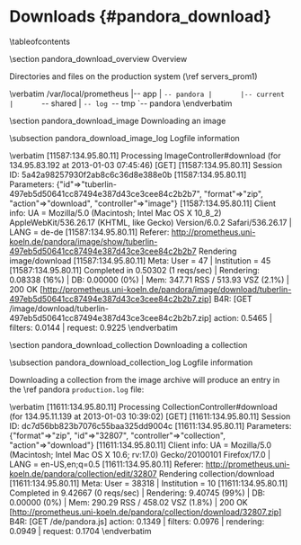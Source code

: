 Downloads    {#pandora_download}
=========

\tableofcontents

\section pandora_download_overview Overview

Directories and files on the production system (\ref servers_prom1)

\verbatim
/var/local/prometheus
 |-- app
 |   `-- pandora
 |       |-- current
 |       `-- shared
 |           `-- log
 `-- tmp
     `-- pandora
\endverbatim

\section pandora_download_image Downloading an image

\subsection pandora_download_image_log Logfile information

\verbatim
[11587:134.95.80.11] Processing ImageController#download (for 134.95.83.192 at 2013-01-03 07:45:46) [GET]
[11587:134.95.80.11]   Session ID: 5a42a98257930f2ab8c6c36d8e388e0b
[11587:134.95.80.11]   Parameters: {"id"=>"tuberlin-497eb5d50641cc87494e387d43ce3cee84c2b2b7", "format"=>"zip", "action"=>"download", "controller"=>"image"}
[11587:134.95.80.11]   Client info: UA = Mozilla/5.0 (Macintosh; Intel Mac OS X 10_8_2) AppleWebKit/536.26.17 (KHTML, like Gecko) Version/6.0.2 Safari/536.26.17 | LANG = de-de
[11587:134.95.80.11]   Referer: http://prometheus.uni-koeln.de/pandora/image/show/tuberlin-497eb5d50641cc87494e387d43ce3cee84c2b2b7
Rendering image/download
[11587:134.95.80.11]   Meta: User = 47 | Institution = 45
[11587:134.95.80.11] Completed in 0.50302 (1 reqs/sec) | Rendering: 0.08338 (16%) | DB: 0.00000 (0%) | Mem: 347.71 RSS / 513.93 VSZ (2.1%) | 200 OK [http://prometheus.uni-koeln.de/pandora/image/download/tuberlin-497eb5d50641cc87494e387d43ce3cee84c2b2b7.zip]
B4R: [GET /image/download/tuberlin-497eb5d50641cc87494e387d43ce3cee84c2b2b7.zip] action: 0.5465 | filters: 0.0144 | request: 0.9225
\endverbatim

\section pandora_download_collection Downloading a collection

\subsection pandora_download_collection_log Logfile information

Downloading a collection from the image archive will produce an entry in the
\ref pandora `production.log` file:

\verbatim
[11611:134.95.80.11] Processing CollectionController#download (for 134.95.11.139 at 2013-01-03 10:39:02) [GET]
[11611:134.95.80.11]   Session ID: dc7d56bb823b7076c55baa325dd9004c
[11611:134.95.80.11]   Parameters: {"format"=>"zip", "id"=>"32807", "controller"=>"collection", "action"=>"download"}
[11611:134.95.80.11]   Client info: UA = Mozilla/5.0 (Macintosh; Intel Mac OS X 10.6; rv:17.0) Gecko/20100101 Firefox/17.0 | LANG = en-US,en;q=0.5
[11611:134.95.80.11]   Referer: http://prometheus.uni-koeln.de/pandora/collection/edit/32807
Rendering collection/download
[11611:134.95.80.11]   Meta: User = 38318 | Institution = 10
[11611:134.95.80.11] Completed in 9.42667 (0 reqs/sec) | Rendering: 9.40745 (99%) | DB: 0.00000 (0%) | Mem: 290.29 RSS / 458.02 VSZ (1.8%) | 200 OK [http://prometheus.uni-koeln.de/pandora/collection/download/32807.zip]
B4R: [GET /de/pandora.js] action: 0.1349 | filters: 0.0976 | rendering: 0.0949 | request: 0.1704
\endverbatim